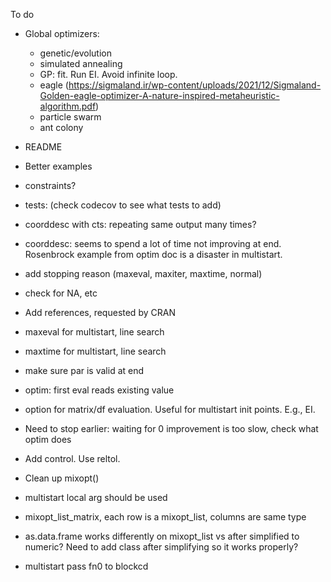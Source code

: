 To do

* Global optimizers:
  * genetic/evolution
  * simulated annealing
  * GP: fit. Run EI. Avoid infinite loop.
  * eagle (https://sigmaland.ir/wp-content/uploads/2021/12/Sigmaland-Golden-eagle-optimizer-A-nature-inspired-metaheuristic-algorithm.pdf)
  * particle swarm
  * ant colony

* README

* Better examples

* constraints?

* tests: (check codecov to see what tests to add)

* coorddesc with cts: repeating same output many times?

* coorddesc: seems to spend a lot of time not improving at end.
Rosenbrock example from optim doc is a disaster in multistart.

* add stopping reason (maxeval, maxiter, maxtime, normal)

* check for NA, etc

* Add references, requested by CRAN

* maxeval for multistart, line search

* maxtime for multistart, line search

* make sure par is valid at end

* optim: first eval reads existing value

* option for matrix/df evaluation. Useful for multistart init points. E.g., EI.

* Need to stop earlier: waiting for 0 improvement is too slow, check what optim does

* Add control. Use reltol.

* Clean up mixopt()

* multistart local arg should be used

* mixopt_list_matrix, each row is a mixopt_list, columns are same type

* as.data.frame works differently on mixopt_list vs after simplified to numeric?
Need to add class after simplifying so it works properly?

* multistart pass fn0 to blockcd
